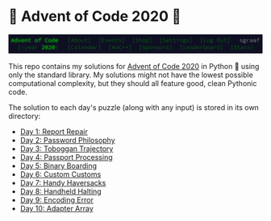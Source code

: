 # 🎄 Advent of Code 2020 🌟

![Advent of Code Header Screenshot](./img/header.png)

This repo contains my solutions for [Advent of Code 2020](https://adventofcode.com/2020/) in Python 🐍 using only the standard library. My solutions might not have the lowest possible computational complexity, but they should all feature good, clean Pythonic code.

The solution to each day's puzzle (along with any input) is stored in its own directory:
* [Day 1: Report Repair](./day01)
* [Day 2: Password Philosophy](./day02)
* [Day 3: Toboggan Trajectory](./day03)
* [Day 4: Passport Processing](./day04)
* [Day 5: Binary Boarding](./day05)
* [Day 6: Custom Customs](./day06)
* [Day 7: Handy Haversacks](./day07)
* [Day 8: Handheld Halting](./day08)
* [Day 9: Encoding Error](./day09)
* [Day 10: Adapter Array](./day10)
